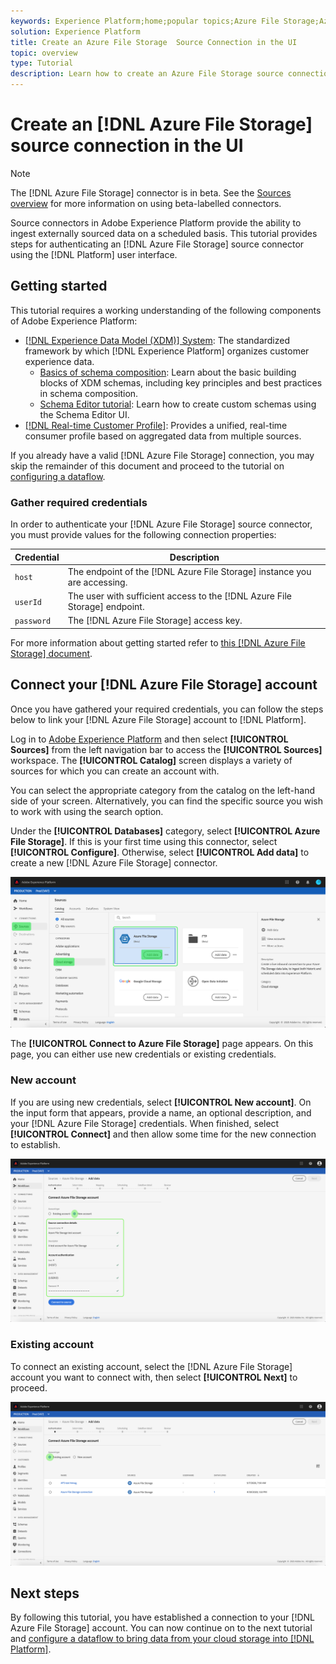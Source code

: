 ```yaml
---
keywords: Experience Platform;home;popular topics;Azure File Storage;Azure File Storage connector
solution: Experience Platform
title: Create an Azure File Storage  Source Connection in the UI
topic: overview
type: Tutorial
description: Learn how to create an Azure File Storage source connection using the Adobe Experience Platform UI.
---
```


# Create an [!DNL Azure File Storage] source connection in the UI

>[!NOTE]
>
>The [!DNL Azure File Storage] connector is in beta. See the [Sources overview](../../../../home.md#terms-and-conditions) for more information on using beta-labelled connectors.

Source connectors in Adobe Experience Platform provide the ability to ingest externally sourced data on a scheduled basis. This tutorial provides steps for authenticating an [!DNL Azure File Storage] source connector using the [!DNL Platform] user interface.

## Getting started

This tutorial requires a working understanding of the following components of Adobe Experience Platform:

-   [[!DNL Experience Data Model (XDM)] System](../../../../../xdm/home.md): The standardized framework by which [!DNL Experience Platform] organizes customer experience data.
    -   [Basics of schema composition](../../../../../xdm/schema/composition.md): Learn about the basic building blocks of XDM schemas, including key principles and best practices in schema composition.
    -   [Schema Editor tutorial](../../../../../xdm/tutorials/create-schema-ui.md): Learn how to create custom schemas using the Schema Editor UI.
-   [[!DNL Real-time Customer Profile]](../../../../../profile/home.md): Provides a unified, real-time consumer profile based on aggregated data from multiple sources.

If you already have a valid [!DNL Azure File Storage] connection, you may skip the remainder of this document and proceed to the tutorial on [configuring a dataflow](../../dataflow/batch/cloud-storage.md).

### Gather required credentials

In order to authenticate your [!DNL Azure File Storage] source connector, you must provide values for the following connection properties:

| Credential | Description |
| ---------- | ----------- |
| `host` | The endpoint of the [!DNL Azure File Storage] instance you are accessing. |
| `userId` | The user with sufficient access to the [!DNL Azure File Storage] endpoint. |
| `password` | The [!DNL Azure File Storage] access key. |

For more information about getting started refer to [this [!DNL Azure File Storage] document](https://docs.microsoft.com/en-us/azure/storage/files/storage-how-to-use-files-windows).

## Connect your [!DNL Azure File Storage] account

Once you have gathered your required credentials, you can follow the steps below to link your [!DNL Azure File Storage] account to [!DNL Platform].

Log in to [Adobe Experience Platform](https://platform.adobe.com) and then select **[!UICONTROL Sources]** from the left navigation bar to access the **[!UICONTROL Sources]** workspace. The **[!UICONTROL Catalog]** screen displays a variety of sources for which you can create an account with.

You can select the appropriate category from the catalog on the left-hand side of your screen. Alternatively, you can find the specific source you wish to work with using the search option.

Under the **[!UICONTROL Databases]** category, select **[!UICONTROL Azure File Storage]**. If this is your first time using this connector, select **[!UICONTROL Configure]**. Otherwise, select **[!UICONTROL Add data]** to create a new [!DNL Azure File Storage] connector.

![catalog](../../../../images/tutorials/create/azure-file-storage/catalog.png)

The **[!UICONTROL Connect to Azure File Storage]** page appears. On this page, you can either use new credentials or existing credentials.

### New account

If you are using new credentials, select **[!UICONTROL New account]**. On the input form that appears, provide a name, an optional description, and your [!DNL Azure File Storage] credentials. When finished, select **[!UICONTROL Connect]** and then allow some time for the new connection to establish.

![connect](../../../../images/tutorials/create/azure-file-storage/new.png)

### Existing account

To connect an existing account, select the [!DNL Azure File Storage] account you want to connect with, then select **[!UICONTROL Next]** to proceed.

![existing](../../../../images/tutorials/create/azure-file-storage/existing.png)

## Next steps

By following this tutorial, you have established a connection to your [!DNL Azure File Storage] account. You can now continue on to the next tutorial and [configure a dataflow to bring data from your cloud storage into [!DNL Platform]](../../dataflow/batch/cloud-storage.md).